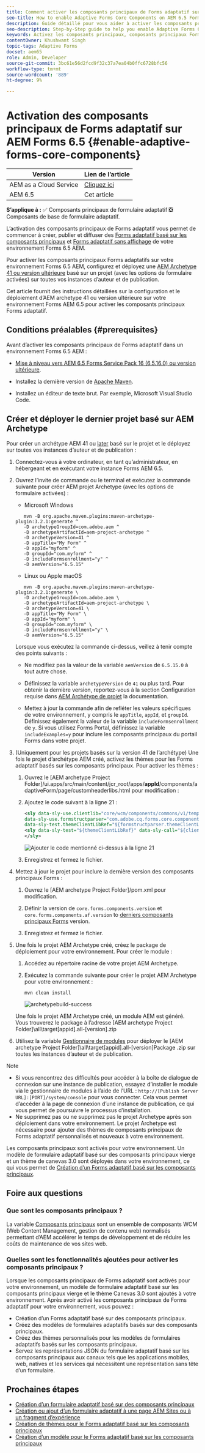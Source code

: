 ```yaml
---
title: Comment activer les composants principaux de Forms adaptatif sur AEM 6.5 Forms ?
seo-title: How to enable Adaptive Forms Core Components on AEM 6.5 Forms?
description: Guide détaillé pour vous aider à activer les composants principaux de Forms adaptatif dans un environnement Forms 6.5 AEM.
seo-description: Step-by-Step guide to help you enable Adaptive Forms Core Components on an AEM 6.5 Forms environment.
keywords: Activez les composants principaux, composants principaux Forms adaptatif, composants principaux sur la version 6.5, composants principaux Forms adaptatifs sur AEM 6.5, composants principaux AF sur AEM 6.5 et composants principaux Forms 6.5.
contentOwner: Khushwant Singh
topic-tags: Adaptive Forms
docset: aem65
role: Admin, Developer
source-git-commit: 3bc61e56d2fcd9f32c37a7ea04b0ffc6728bfc56
workflow-type: tm+mt
source-wordcount: '889'
ht-degree: 9%

---
```



# Activation des composants principaux de Forms adaptatif sur AEM Forms 6.5 {#enable-adaptive-forms-core-components}

| Version | Lien de l’article |
| -------- | ---------------------------- |
| AEM as a Cloud Service | [Cliquez ici](https://experienceleague.adobe.com/docs/experience-manager-cloud-service/content/forms/setup-configure-migrate/enable-adaptive-forms-core-components.html?lang=fr) |
| AEM 6.5 | Cet article |

**S’applique à :** ✅ Composants principaux de formulaire adaptatif ❎ Composants de base de formulaire adaptatif.

L’activation des composants principaux de Forms adaptatif vous permet de commencer à créer, publier et diffuser des [Forms adaptatif basé sur les composants principaux](create-an-adaptive-form-core-components.md) et [Forms adaptatif sans affichage](https://experienceleague.adobe.com/docs/experience-manager-headless-adaptive-forms/using/overview.html?lang=fr) de votre environnement Forms 6.5 AEM.

Pour activer les composants principaux Forms adaptatifs sur votre environnement Forms 6.5 AEM, configurez et déployez une [AEM Archetype 41 ou version ultérieure](https://experienceleague.adobe.com/docs/experience-manager-core-components/using/developing/archetype/overview.html?lang=fr) basé sur un projet (avec les options de formulaire activées) sur toutes vos instances d’auteur et de publication.

Cet article fournit des instructions détaillées sur la configuration et le déploiement d’AEM archetype 41 ou version ultérieure sur votre environnement Forms AEM 6.5 pour activer les composants principaux Forms adaptatif.


## Conditions préalables {#prerequisites}

Avant d’activer les composants principaux de Forms adaptatif dans un environnement Forms 6.5 AEM :

* [Mise à niveau vers AEM 6.5 Forms Service Pack 16 (6.5.16.0) ou version ultérieure](https://experienceleague.adobe.com/docs/experience-manager-65/release-notes/aem-forms-current-service-pack-installation-instructions.html).

* Installez la dernière version de [Apache Maven](https://maven.apache.org/download.cgi).

* Installez un éditeur de texte brut. Par exemple, Microsoft Visual Studio Code.

## Créer et déployer le dernier projet basé sur AEM Archetype

Pour créer un archétype AEM 41 ou [later](https://github.com/adobe/aem-project-archetype) basé sur le projet et le déployez sur toutes vos instances d’auteur et de publication :

1. Connectez-vous à votre ordinateur, en tant qu’administrateur, en hébergeant et en exécutant votre instance Forms AEM 6.5.
1. Ouvrez l’invite de commande ou le terminal et exécutez la commande suivante pour créer AEM projet Archetype (avec les options de formulaire activées) :

   * Microsoft Windows

   ```Shell
      mvn -B org.apache.maven.plugins:maven-archetype-plugin:3.2.1:generate ^
      -D archetypeGroupId=com.adobe.aem ^
      -D archetypeArtifactId=aem-project-archetype ^
      -D archetypeVersion=41 ^
      -D appTitle="My Form" ^
      -D appId="myform" ^
      -D groupId="com.myform" ^
      -D includeFormsenrollment="y" ^
      -D aemVersion="6.5.15" 
   ```

   * Linux ou Apple macOS

   ```Shell
      mvn -B org.apache.maven.plugins:maven-archetype-plugin:3.2.1:generate \
      -D archetypeGroupId=com.adobe.aem \
      -D archetypeArtifactId=aem-project-archetype \
      -D archetypeVersion=41 \
      -D appTitle="My Form" \
      -D appId="myform" \
      -D groupId="com.myform" \
      -D includeFormsenrollment="y" \
      -D aemVersion="6.5.15" 
   ```

   Lorsque vous exécutez la commande ci-dessus, veillez à tenir compte des points suivants :

   * Ne modifiez pas la valeur de la variable `aemVersion` de `6.5.15.0` à tout autre chose.

   * Définissez la variable `archetypeVersion` de `41` ou plus tard. Pour obtenir la dernière version, reportez-vous à la section Configuration requise dans [AEM Archétype de projet](https://github.com/adobe/aem-project-archetype) la documentation.

   * Mettez à jour la commande afin de refléter les valeurs spécifiques de votre environnement, y compris le `appTitle`, `appId`, et `groupId`. Définissez également la valeur de la variable  `includeFormsenrollment` de `y`. Si vous utilisez Forms Portal, définissez la variable `includeExamples=y` pour inclure les composants principaux du portail Forms dans votre projet.


1. (Uniquement pour les projets basés sur la version 41 de l’archétype) Une fois le projet d’archétype AEM créé, activez les thèmes pour les Forms adaptatif basés sur les composants principaux. Pour activer les thèmes :

   1. Ouvrez le [AEM archetype Project Folder]/ui.apps/src/main/content/jcr_root/apps/__appId__/components/adaptiveForm/page/customheaderlibs.html pour modification :

   1. Ajoutez le code suivant à la ligne 21 :

      ```XML
      <sly data-sly-use.clientlib="core/wcm/components/commons/v1/templates/clientlib.html"
      data-sly-use.formstructparser="com.adobe.cq.forms.core.components.models.form.FormStructureParser"
      data-sly-test.themeClientLibRef="${formstructparser.themeClientLibRefFromFormContainer}">
      <sly data-sly-test="${themeClientLibRef}" data-sly-call="${clientlib.css @ categories=themeClientLibRef}"/>
      </sly>
      ```

      ![Ajouter le code mentionné ci-dessus à la ligne 21](/help/forms/using/assets/code-to-enable-themes.png)

   1. Enregistrez et fermez le fichier.

1. Mettez à jour le projet pour inclure la dernière version des composants principaux Forms :

   1. Ouvrez le [AEM archetype Project Folder]/pom.xml pour modification.
   1. Définir la version de `core.forms.components.version` et `core.forms.components.af.version` to [derniers composants principaux Forms](https://github.com/adobe/aem-core-forms-components/tree/release/650) version.

   1. Enregistrez et fermez le fichier.


1. Une fois le projet AEM Archetype créé, créez le package de déploiement pour votre environnement. Pour créer le module :

   1. Accédez au répertoire racine de votre projet AEM Archetype.

   1. Exécutez la commande suivante pour créer le projet AEM Archetype pour votre environnement :

      ```Shell
      mvn clean install
      ```

      ![archetypebuild-success](/help/forms/using/assets/corecomponent-build-successful.png)


   Une fois le projet AEM Archetype créé, un module AEM est généré. Vous trouverez le package à l’adresse [AEM archetype Project Folder]\all\target\[appid].all-[version].zip

1. Utilisez la variable [Gestionnaire de modules](https://experienceleague.adobe.com/docs/experience-manager-65/administering/contentmanagement/package-manager.html?lang=fr) pour déployer le [AEM archetype Project Folder]\all\target\[appid].all-[version]Package .zip sur toutes les instances d’auteur et de publication.

>[!NOTE]
>
>
>
> * Si vous rencontrez des difficultés pour accéder à la boîte de dialogue de connexion sur une instance de publication, essayez d’installer le module via le gestionnaire de modules à l’aide de l’URL : `http://[Publish Server URL]:[PORT]/system/console` pour vous connecter. Cela vous permet d’accéder à la page de connexion d’une instance de publication, ce qui vous permet de poursuivre le processus d’installation.
> * Ne supprimez pas ou ne supprimez pas le projet Archetype après son déploiement dans votre environnement. Le projet Archetype est nécessaire pour ajouter des thèmes de composants principaux de Forms adaptatif personnalisés et nouveaux à votre environnement.

Les composants principaux sont activés pour votre environnement. Un modèle de formulaire adaptatif basé sur des composants principaux vierge et un thème de canevas 3.0 sont déployés dans votre environnement, ce qui vous permet de [Création d’un Forms adaptatif basé sur les composants principaux](create-an-adaptive-form-core-components.md).

## Foire aux questions

### Que sont les composants principaux ?

La variable [Composants principaux](https://experienceleague.adobe.com/docs/experience-manager-core-components/using/introduction.html?lang=fr) sont un ensemble de composants WCM (Web Content Management, gestion de contenu web) normalisés permettant d’AEM accélérer le temps de développement et de réduire les coûts de maintenance de vos sites web.

### Quelles sont les fonctionnalités ajoutées pour activer les composants principaux ?


Lorsque les composants principaux de Forms adaptatif sont activés pour votre environnement, un modèle de formulaire adaptatif basé sur les composants principaux vierge et le thème Canevas 3.0 sont ajoutés à votre environnement. Après avoir activé les composants principaux de Forms adaptatif pour votre environnement, vous pouvez :

* Création d’un Forms adaptatif basé sur des composants principaux.
* Créez des modèles de formulaires adaptatifs basés sur des composants principaux.
* Créez des thèmes personnalisés pour les modèles de formulaires adaptatifs basés sur les composants principaux.
* Servez les représentations JSON du formulaire adaptatif basé sur les composants principaux aux canaux tels que les applications mobiles, web, natives et les services qui nécessitent une représentation sans tête d’un formulaire.

## Prochaines étapes

* [Création d’un formulaire adaptatif basé sur des composants principaux](/help/forms/using/create-an-adaptive-form-core-components.md)
* [Création ou ajout d’un formulaire adaptatif à une page AEM Sites ou à un fragment d’expérience](create-or-add-an-adaptive-form-to-aem-sites-page.md)
* [Création de thèmes pour le Forms adaptatif basé sur les composants principaux](create-or-customize-themes-for-adaptive-forms-core-components.md)
* [Création d’un modèle pour le Forms adaptatif basé sur les composants principaux](template-editor.md)